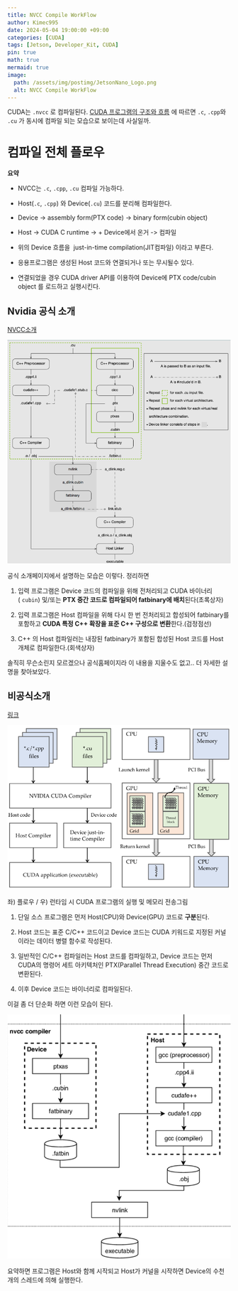 ```yaml
---
title: NVCC Compile WorkFlow
author: Kimec995
date: 2024-05-04 19:00:00 +09:00
categories: [CUDA]
tags: [Jetson, Developer_Kit, CUDA]
pin: true
math: true
mermaid: true
image: 
  path: /assets/img/postimg/JetsonNano_Logo.png
  alt: NVCC Compile WorkFlow
---
```


CUDA는 `.nvcc` 로 컴파일된다. [CUDA 프로그램의 구조와 흐름](https://kimec995.github.io/posts/CUDA_00_03/) 에 따르면 `.c`, `.cpp`와 `.cu` 가 동시에 컴파일 되는 모습으로 보이는데 사실일까.

# 컴파일 전체 플로우

**요약**
- NVCC는 `.c`, `.cpp`, `.cu` 컴파일 가능하다.
- Host(`.c`, `.cpp`) 와 Device(`.cu`) 코드를 분리해 컴파일한다.

- Device -> assembly form(PTX code) -> binary form(cubin object)
- Host -> CUDA C runtime -> + Device에서 온거 -> 컴파일
- 위의 Device 흐름을  just-in-time compilation(JIT컴파일) 이라고 부른다.

- 응용프로그램은 생성된 Host 코드와 연결되거나 또는 무시될수 있다.
- 연결되었을 경우 CUDA driver API를 이용하여 Device에 PTX code/cubin object 를 로드하고 실행시킨다.

## Nvidia 공식 소개
[NVCC소개](https://docs.nvidia.com/cuda/cuda-compiler-driver-nvcc/index.html)

![image.png](\assets\img\postimg\Jetson\Compile_01.png)

공식 소개페이지에서 설명하는 모습은 이렇다. 정리하면

1. 입력 프로그램은 Device 코드의 컴파일을 위해 전처리되고 CUDA 바이너리( `cubin`) 및/또는 **PTX 중간 코드로 컴파일되어 fatbinary에 배치**된다(초록상자)

2. 입력 프로그램은 Host 컴파일을 위해 다시 한 번 전처리되고 합성되어 fatbinary를 포함하고 **CUDA 특정 C++ 확장을 표준 C++ 구성으로 변환**한다.(검정점선)

3. C++ 의 Host 컴파일러는 내장된 fatbinary가 포함된 합성된 Host 코드를 Host 개체로 컴파일한다.(회색상자)

솔직히 무슨소린지 모르겠으나 공식홈페이지라 이 내용을 지울수도 없고.. 더 자세한 설명을 찾아보았다.

## 비공식소개
[링크](https://www.mdpi.com/2076-3417/11/20/9434)

![image.png](\assets\img\postimg\Jetson\Compile_02.png)

좌) 플로우    /    우) 런타임 시 CUDA 프로그램의 실행 및 메모리 전송그림

1. 단일 소스 프로그램은 먼저 Host(CPU)와 Device(GPU) 코드로 **구분**된다.

2. Host 코드는 표준 C/C++ 코드이고 Device 코드는 CUDA 키워드로 지정된 커널이라는 데이터 병렬 함수로 작성된다.

3. 일반적인 C/C++ 컴파일러는 Host 코드를 컴파일하고, Device 코드는 먼저 CUDA의 명령어 세트 아키텍처인 PTX(Parallel Thread Execution) 중간 코드로 변환된다.

4. 이후 Device 코드는 바이너리로 컴파일된다.

이걸 좀 더 단순화 하면 이런 모습이 된다.

![image.png](\assets\img\postimg\Jetson\Compile_03.png)

요약하면 프로그램은 Host와 함께 시작되고 Host가 커널을 시작하면 Device의 수천 개의 스레드에 의해 실행한다.